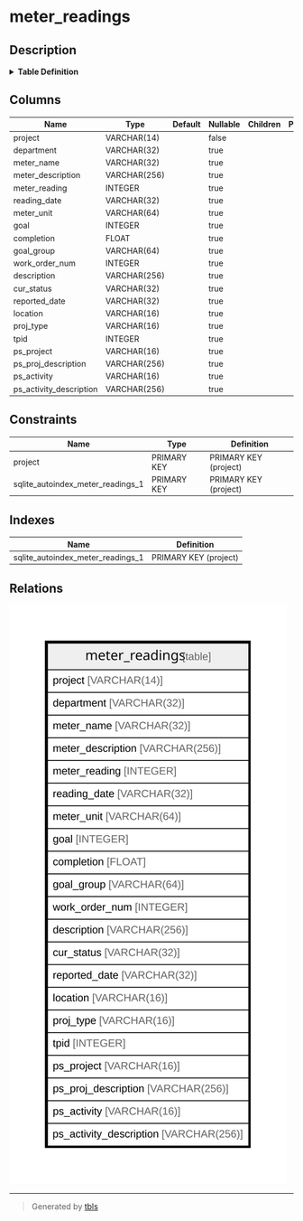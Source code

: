 # meter_readings

## Description

<details>
<summary><strong>Table Definition</strong></summary>

```sql
CREATE TABLE meter_readings (
	project VARCHAR(14) NOT NULL, 
	department VARCHAR(32), 
	meter_name VARCHAR(32), 
	meter_description VARCHAR(256), 
	meter_reading INTEGER, 
	reading_date VARCHAR(32), 
	meter_unit VARCHAR(64), 
	goal INTEGER, 
	completion FLOAT, 
	goal_group VARCHAR(64), 
	work_order_num INTEGER, 
	description VARCHAR(256), 
	cur_status VARCHAR(32), 
	reported_date VARCHAR(32), 
	location VARCHAR(16), 
	proj_type VARCHAR(16), 
	tpid INTEGER, 
	ps_project VARCHAR(16), 
	ps_proj_description VARCHAR(256), 
	ps_activity VARCHAR(16), 
	ps_activity_description VARCHAR(256), 
	PRIMARY KEY (project)
)
```

</details>

## Columns

| Name | Type | Default | Nullable | Children | Parents | Comment |
| ---- | ---- | ------- | -------- | -------- | ------- | ------- |
| project | VARCHAR(14) |  | false |  |  |  |
| department | VARCHAR(32) |  | true |  |  |  |
| meter_name | VARCHAR(32) |  | true |  |  |  |
| meter_description | VARCHAR(256) |  | true |  |  |  |
| meter_reading | INTEGER |  | true |  |  |  |
| reading_date | VARCHAR(32) |  | true |  |  |  |
| meter_unit | VARCHAR(64) |  | true |  |  |  |
| goal | INTEGER |  | true |  |  |  |
| completion | FLOAT |  | true |  |  |  |
| goal_group | VARCHAR(64) |  | true |  |  |  |
| work_order_num | INTEGER |  | true |  |  |  |
| description | VARCHAR(256) |  | true |  |  |  |
| cur_status | VARCHAR(32) |  | true |  |  |  |
| reported_date | VARCHAR(32) |  | true |  |  |  |
| location | VARCHAR(16) |  | true |  |  |  |
| proj_type | VARCHAR(16) |  | true |  |  |  |
| tpid | INTEGER |  | true |  |  |  |
| ps_project | VARCHAR(16) |  | true |  |  |  |
| ps_proj_description | VARCHAR(256) |  | true |  |  |  |
| ps_activity | VARCHAR(16) |  | true |  |  |  |
| ps_activity_description | VARCHAR(256) |  | true |  |  |  |

## Constraints

| Name | Type | Definition |
| ---- | ---- | ---------- |
| project | PRIMARY KEY | PRIMARY KEY (project) |
| sqlite_autoindex_meter_readings_1 | PRIMARY KEY | PRIMARY KEY (project) |

## Indexes

| Name | Definition |
| ---- | ---------- |
| sqlite_autoindex_meter_readings_1 | PRIMARY KEY (project) |

## Relations

![er](meter_readings.svg)

---

> Generated by [tbls](https://github.com/k1LoW/tbls)
